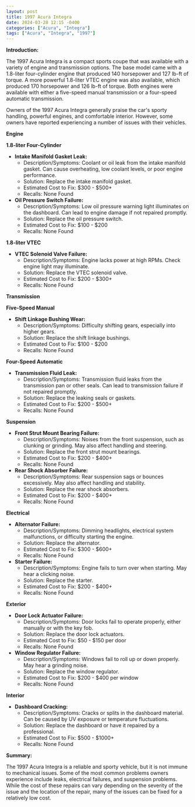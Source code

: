 ```yaml
---
layout: post
title: 1997 Acura Integra
date: 2024-03-28 12:15 -0400
categories: ["Acura", "Integra"]
tags: ["Acura", "Integra", "1997"]
---
```

**Introduction:**

The 1997 Acura Integra is a compact sports coupe that was available with a variety of engine and transmission options. The base model came with a 1.8-liter four-cylinder engine that produced 140 horsepower and 127 lb-ft of torque. A more powerful 1.8-liter VTEC engine was also available, which produced 170 horsepower and 126 lb-ft of torque. Both engines were available with either a five-speed manual transmission or a four-speed automatic transmission.

Owners of the 1997 Acura Integra generally praise the car's sporty handling, powerful engines, and comfortable interior. However, some owners have reported experiencing a number of issues with their vehicles.

**Engine**

**1.8-liter Four-Cylinder**

* **Intake Manifold Gasket Leak:**
    * Description/Symptoms: Coolant or oil leak from the intake manifold gasket. Can cause overheating, low coolant levels, or poor engine performance.
    * Solution: Replace the intake manifold gasket.
    * Estimated Cost to Fix: $300 - $500+
    * Recalls: None Found
* **Oil Pressure Switch Failure:**
    * Description/Symptoms: Low oil pressure warning light illuminates on the dashboard. Can lead to engine damage if not repaired promptly.
    * Solution: Replace the oil pressure switch.
    * Estimated Cost to Fix: $100 - $200
    * Recalls: None Found

**1.8-liter VTEC**

* **VTEC Solenoid Valve Failure:**
    * Description/Symptoms: Engine lacks power at high RPMs. Check engine light may illuminate.
    * Solution: Replace the VTEC solenoid valve.
    * Estimated Cost to Fix: $200 - $300+
    * Recalls: None Found

**Transmission**

**Five-Speed Manual**

* **Shift Linkage Bushing Wear:**
    * Description/Symptoms: Difficulty shifting gears, especially into higher gears.
    * Solution: Replace the shift linkage bushings.
    * Estimated Cost to Fix: $100 - $200
    * Recalls: None Found

**Four-Speed Automatic**

* **Transmission Fluid Leak:**
    * Description/Symptoms: Transmission fluid leaks from the transmission pan or other seals. Can lead to transmission failure if not repaired promptly.
    * Solution: Replace the leaking seals or gaskets.
    * Estimated Cost to Fix: $200 - $500+
    * Recalls: None Found

**Suspension**

* **Front Strut Mount Bearing Failure:**
    * Description/Symptoms: Noises from the front suspension, such as clunking or grinding. May also affect handling and steering.
    * Solution: Replace the front strut mount bearings.
    * Estimated Cost to Fix: $200 - $400+
    * Recalls: None Found
* **Rear Shock Absorber Failure:**
    * Description/Symptoms: Rear suspension sags or bounces excessively. May also affect handling and stability.
    * Solution: Replace the rear shock absorbers.
    * Estimated Cost to Fix: $200 - $400+
    * Recalls: None Found

**Electrical**

* **Alternator Failure:**
    * Description/Symptoms: Dimming headlights, electrical system malfunctions, or difficulty starting the engine.
    * Solution: Replace the alternator.
    * Estimated Cost to Fix: $300 - $600+
    * Recalls: None Found
* **Starter Failure:**
    * Description/Symptoms: Engine fails to turn over when starting. May hear a clicking noise.
    * Solution: Replace the starter.
    * Estimated Cost to Fix: $200 - $400+
    * Recalls: None Found

**Exterior**

* **Door Lock Actuator Failure:**
    * Description/Symptoms: Door locks fail to operate properly, either manually or with the key fob.
    * Solution: Replace the door lock actuators.
    * Estimated Cost to Fix: $50 - $150 per door
    * Recalls: None Found
* **Window Regulator Failure:**
    * Description/Symptoms: Windows fail to roll up or down properly. May hear a grinding noise.
    * Solution: Replace the window regulator.
    * Estimated Cost to Fix: $200 - $400 per window
    * Recalls: None Found

**Interior**

* **Dashboard Cracking:**
    * Description/Symptoms: Cracks or splits in the dashboard material. Can be caused by UV exposure or temperature fluctuations.
    * Solution: Replace the dashboard or have it repaired by a professional.
    * Estimated Cost to Fix: $500 - $1000+
    * Recalls: None Found

**Summary:**

The 1997 Acura Integra is a reliable and sporty vehicle, but it is not immune to mechanical issues. Some of the most common problems owners experience include leaks, electrical failures, and suspension problems. While the cost of these repairs can vary depending on the severity of the issue and the location of the repair, many of the issues can be fixed for a relatively low cost.
